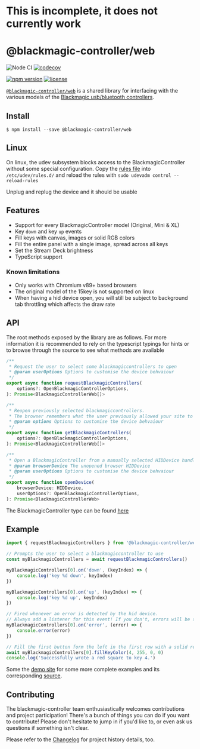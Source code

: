 # This is incomplete, it does not currently work

# @blackmagic-controller/web

![Node CI](https://github.com/Julusian/node-blackmagic-controller/workflows/Node%20CI/badge.svg)
[![codecov](https://codecov.io/gh/Julusian/node-blackmagic-controller/branch/master/graph/badge.svg?token=Hl4QXGZJMF)](https://codecov.io/gh/Julusian/node-blackmagic-controller)

[![npm version](https://img.shields.io/npm/v/@blackmagic-controller/web.svg)](https://npm.im/@blackmagic-controller/web)
[![license](https://img.shields.io/npm/l/@blackmagic-controller/web.svg)](https://npm.im/@blackmagic-controller/web)

[`@blackmagic-controller/web`](https://github.com/julusian/node-blackmagic-controller) is a shared library for interfacing
with the various models of the [Blackmagic usb/bluetooth controllers](https://www.blackmagicdesign.com/products).

## Install

`$ npm install --save @blackmagic-controller/web`

## Linux

On linux, the udev subsystem blocks access to the BlackmagicController without some special configuration.
Copy the [rules file](./udev/50-blackmagic-controller-user.rules) into `/etc/udev/rules.d/` and reload the rules with `sudo udevadm control --reload-rules`

Unplug and replug the device and it should be usable

## Features

-   Support for every BlackmagicController model (Original, Mini & XL)
-   Key `down` and key `up` events
-   Fill keys with canvas, images or solid RGB colors
-   Fill the entire panel with a single image, spread across all keys
-   Set the Stream Deck brightness
-   TypeScript support

### Known limitations

-   Only works with Chromium v89+ based browsers
-   The original model of the 15key is not supported on linux
-   When having a hid device open, you will still be subject to background tab throttling which affects the draw rate

## API

The root methods exposed by the library are as follows. For more information it is recommended to rely on the typescript typings for hints or to browse through the source to see what methods are available

```typescript
/**
 * Request the user to select some blackmagiccontrollers to open
 * @param userOptions Options to customise the device behvaiour
 */
export async function requestBlackmagicControllers(
	options?: OpenBlackmagicControllerOptions,
): Promise<BlackmagicControllerWeb[]>

/**
 * Reopen previously selected blackmagiccontrollers.
 * The browser remembers what the user previously allowed your site to access, and this will open those without the request dialog
 * @param options Options to customise the device behvaiour
 */
export async function getBlackmagicControllers(
	options?: OpenBlackmagicControllerOptions,
): Promise<BlackmagicControllerWeb[]>

/**
 * Open a BlackmagicController from a manually selected HIDDevice handle
 * @param browserDevice The unopened browser HIDDevice
 * @param userOptions Options to customise the device behvaiour
 */
export async function openDevice(
	browserDevice: HIDDevice,
	userOptions?: OpenBlackmagicControllerOptions,
): Promise<BlackmagicControllerWeb>
```

The BlackmagicController type can be found [here](/packages/core/src/models/types.ts#L15)

## Example

```typescript
import { requestBlackmagicControllers } from '@blackmagic-controller/web'

// Prompts the user to select a blackmagiccontroller to use
const myBlackmagicControllers = await requestBlackmagicControllers()

myBlackmagicControllers[0].on('down', (keyIndex) => {
	console.log('key %d down', keyIndex)
})

myBlackmagicControllers[0].on('up', (keyIndex) => {
	console.log('key %d up', keyIndex)
})

// Fired whenever an error is detected by the hid device.
// Always add a listener for this event! If you don't, errors will be silently dropped.
myBlackmagicControllers[0].on('error', (error) => {
	console.error(error)
})

// Fill the first button form the left in the first row with a solid red color. This is asynchronous.
await myBlackmagicControllers[0].fillKeyColor(4, 255, 0, 0)
console.log('Successfully wrote a red square to key 4.')
```

Some the [demo site](https://julusian.github.io/node-blackmagic-controller/) for some more complete examples and its corresponding [source](/packages/webhid-demo).

## Contributing

The blackmagic-controller team enthusiastically welcomes contributions and project participation! There's a bunch of things you can do if you want to contribute! Please don't hesitate to jump in if you'd like to, or even ask us questions if something isn't clear.

Please refer to the [Changelog](CHANGELOG.md) for project history details, too.
